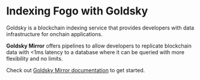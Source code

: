 # Indexing Fogo with Goldsky

Goldsky is a blockchain indexing service that provides developers with data
infrastructure for onchain applications.

**Goldsky Mirror** offers pipelines to allow developers to replicate blockchain
data with <1ms latency to a database where it can be queried with more
flexibility and no limits.

Check out  [Goldsky Mirror documentation](https://docs.goldsky.com/mirror/introduction) to get started.

